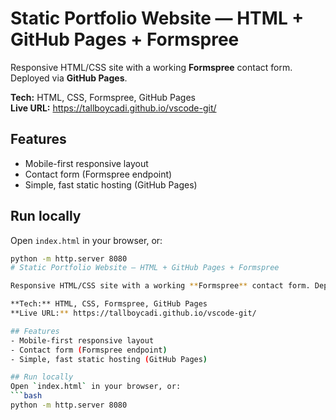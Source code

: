 # Static Portfolio Website — HTML + GitHub Pages + Formspree

Responsive HTML/CSS site with a working **Formspree** contact form. Deployed via **GitHub Pages**.

**Tech:** HTML, CSS, Formspree, GitHub Pages  
**Live URL:** https://tallboycadi.github.io/vscode-git/

## Features
- Mobile-first responsive layout
- Contact form (Formspree endpoint)
- Simple, fast static hosting (GitHub Pages)

## Run locally
Open `index.html` in your browser, or:
```bash
python -m http.server 8080
# Static Portfolio Website — HTML + GitHub Pages + Formspree

Responsive HTML/CSS site with a working **Formspree** contact form. Deployed via **GitHub Pages**.

**Tech:** HTML, CSS, Formspree, GitHub Pages  
**Live URL:** https://tallboycadi.github.io/vscode-git/

## Features
- Mobile-first responsive layout
- Contact form (Formspree endpoint)
- Simple, fast static hosting (GitHub Pages)

## Run locally
Open `index.html` in your browser, or:
```bash
python -m http.server 8080
